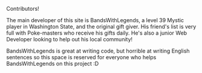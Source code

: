 Contributors!

The main developer of this site is BandsWithLegends, a level 39 Mystic player in Washington State, and the original gift giver. His friend's list is very full with Poke-masters who receive his gifts daily. He's also a junior Web Developer looking to help out his local community! 

BandsWithLegends is great at writing code, but horrible at writing English sentences so this space is reserved for everyone who helps BandsWithLegends on this project :D 